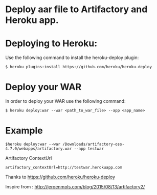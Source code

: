# Deploy aar file to Artifactory and Heroku app.

# Deploying to Heroku:

Use the following command to install the heroku-deploy plugin:

``$ heroku plugins:install https://github.com/heroku/heroku-deploy ``

# Deploy your WAR
In order to deploy your WAR use the following command:

``$ heroku deploy:war --war <path_to_war_file> --app <app_name>``

# Example

``$heroku deploy:war --war /Downloads/artifactory-oss-4.7.0/webapps/artifactory.war --app testwar ``

 Artifactory ContextUrl 

``artifactory_contextUrl=http://testwar.herokuapp.com``


Thanks to https://github.com/heroku/heroku-deploy

Inspire from :
http://jeroenmols.com/blog/2015/08/13/artifactory2/